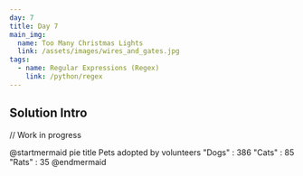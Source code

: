 ```yaml
---
day: 7
title: Day 7
main_img:
  name: Too Many Christmas Lights
  link: /assets/images/wires_and_gates.jpg
tags: 
  - name: Regular Expressions (Regex)
    link: /python/regex
---
```

## Solution Intro

// Work in progress

@startmermaid
pie title Pets adopted by volunteers
  "Dogs" : 386
  "Cats" : 85
  "Rats" : 35
@endmermaid